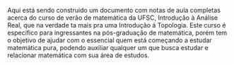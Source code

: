Aqui está sendo construido um documento com notas de aula completas acerca do curso de verão de matemática da UFSC, Introdução à Análise Real, que na verdade ta mais pra uma Introdução á Topologia. Este curso é específico para ingressantes na pós-graduação de matemática, porém tem o objetivo de ajudar com o essencial quem está começando a estudar matemática pura, podendo auxiliar qualquer um que busca estudar e relacionar matemática com sua área de estudos.
